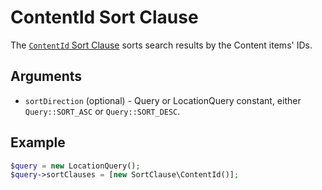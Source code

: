 # ContentId Sort Clause

The [`ContentId` Sort Clause](https://github.com/ezsystems/ezpublish-kernel/blob/6.13.7/eZ/Publish/API/Repository/Values/Content/Query/SortClause/ContentId.php)
sorts search results by the Content items' IDs.

## Arguments

- `sortDirection` (optional) - Query or LocationQuery constant, either `Query::SORT_ASC` or `Query::SORT_DESC`.

## Example

``` php
$query = new LocationQuery();
$query->sortClauses = [new SortClause\ContentId()];
```
